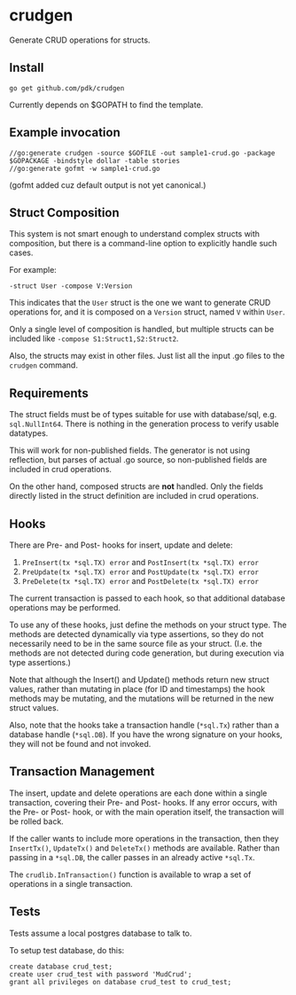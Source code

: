 # crudgen

Generate CRUD operations for structs.

## Install

```
go get github.com/pdk/crudgen
```

Currently depends on $GOPATH to find the template.

## Example invocation

```
//go:generate crudgen -source $GOFILE -out sample1-crud.go -package $GOPACKAGE -bindstyle dollar -table stories
//go:generate gofmt -w sample1-crud.go
```

(gofmt added cuz default output is not yet canonical.)

## Struct Composition

This system is not smart enough to understand complex structs with composition,
but there is a command-line option to explicitly handle such cases.

For example:

```
-struct User -compose V:Version
```

This indicates that the `User` struct is the one we want to generate CRUD
operations for, and it is composed on a `Version` struct, named `V` within
`User`.

Only a single level of composition is handled, but multiple structs can be
included like `-compose S1:Struct1,S2:Struct2`.

Also, the structs may exist in other files. Just list all the input .go files to
the `crudgen` command.

## Requirements

The struct fields must be of types suitable for use with database/sql, e.g.
`sql.NullInt64`. There is nothing in the generation process to verify usable
datatypes.

This will work for non-published fields. The generator is not using reflection,
but parses of actual .go source, so non-published fields are included in crud
operations.

On the other hand, composed structs are **not** handled. Only the fields
directly listed in the struct definition are included in crud operations.

## Hooks

There are Pre- and Post- hooks for insert, update and delete:

1. `PreInsert(tx *sql.TX) error` and `PostInsert(tx *sql.TX) error`
2. `PreUpdate(tx *sql.TX) error` and `PostUpdate(tx *sql.TX) error`
3. `PreDelete(tx *sql.TX) error` and `PostDelete(tx *sql.TX) error`

The current transaction is passed to each hook, so that additional database
operations may be performed.

To use any of these hooks, just define the methods on your struct type. The
methods are detected dynamically via type assertions, so they do not necessarily
need to be in the same source file as your struct. (I.e. the methods are not
detected during code generation, but during execution via type assertions.)

Note that although the Insert() and Update() methods return new struct values,
rather than mutating in place (for ID and timestamps) the hook methods may be
mutating, and the mutations will be returned in the new struct values.

Also, note that the hooks take a transaction handle (`*sql.Tx`) rather than a
database handle (`*sql.DB`). If you have the wrong signature on your hooks, they
will not be found and not invoked.

## Transaction Management

The insert, update and delete operations are each done within a single
transaction, covering their Pre- and Post- hooks. If any error occurs, with the
Pre- or Post- hook, or with the main operation itself, the transaction will be
rolled back.

If the caller wants to include more operations in the transaction, then they
`InsertTx()`, `UpdateTx()` and `DeleteTx()` methods are available. Rather than
passing in a `*sql.DB`, the caller passes in an already active `*sql.Tx`.

The `crudlib.InTransaction()` function is available to wrap a set of operations
in a single transaction.

## Tests

Tests assume a local postgres database to talk to.

To setup test database, do this:

```
create database crud_test;
create user crud_test with password 'MudCrud';
grant all privileges on database crud_test to crud_test;
```
